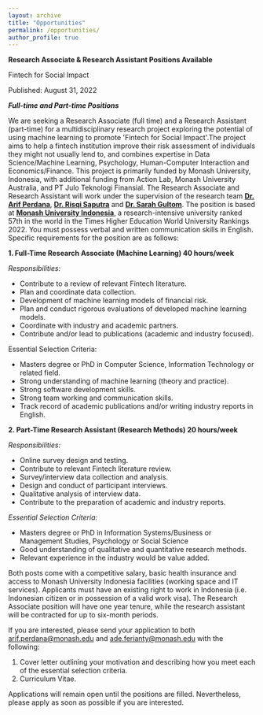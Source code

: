 ```yaml
---
layout: archive
title: "Opportunities"
permalink: /opportunities/
author_profile: true
---
```




**Research Associate & Research Assistant Positions Available**

Fintech for Social Impact

Published: August 31, 2022

_**Full-time and Part-time Positions**_

We are seeking a Research Associate (full time) and a Research Assistant (part-time) for a multidisciplinary research project exploring the potential of using machine learning to promote 'Fintech for Social Impact'.The project aims to help a fintech institution improve their risk assessment of individuals they might not usually lend to, and combines expertise in Data Science/Machine Learning, Psychology, Human-Computer Interaction and Economics/Finance. This project is primarily funded by Monash University, Indonesia, with additional funding from Action Lab, Monash University Australia, and PT Julo Teknologi Finansial. The Research Associate and Research Assistant will work under the supervision of the research team <b>[Dr. Arif Perdana](https://research.monash.edu/en/persons/arif-perdana)</b>, <b>[Dr. Risqi Saputra](https://risqiutama.github.io/)</b> and <b>[Dr. Sarah Gultom](https://www.monash.edu/indonesia/about-monash-in-indonesia/our-people/sarah-elyzabeth-gultom)</b>. The position is based at <b>[Monash University Indonesia](https://www.monash.edu/indonesia)</b>, a research-intensive university ranked 57th in the world in the Times Higher Education World University Rankings 2022. You must possess verbal and written communication skills in English. Specific requirements for the position are as follows:

**1. Full-Time Research Associate (Machine Learning) 40 hours/week**

_Responsibilities:_

* Contribute to a review of relevant Fintech literature.
* Plan and coordinate data collection.
* Development of machine learning models of financial risk.
* Plan and conduct rigorous evaluations of developed machine learning models.
* Coordinate with industry and academic partners.
* Contribute and/or lead to publications (academic and industry focused).

Essential Selection Criteria:
* Masters degree or PhD in Computer Science, Information Technology or related field.
* Strong understanding of machine learning (theory and practice).
* Strong software development skills.
* Strong team working and communication skills.
* Track record of academic publications and/or writing industry reports in English.


**2. Part-Time Research Assistant (Research Methods) 20 hours/week**

_Responsibilities:_
* Online survey design and testing.
* Contribute to relevant Fintech literature review.
* Survey/interview data collection and analysis.
* Design and conduct of participant interviews.
* Qualitative analysis of interview data.
* Contribute to the preparation of academic and industry reports.

_Essential Selection Criteria:_
* Masters degree or PhD in Information Systems/Business or Management Studies, Psychology or Social Science
* Good understanding of qualitative and quantitative research methods.
* Relevant experience in the industry would be value added.

Both posts come with a competitive salary, basic health insurance and access to Monash University Indonesia facilities (working space and IT services). Applicants must have an existing right to work in Indonesia (i.e. Indonesian citizen or in possession of a valid work visa). The Research Associate position will have one year tenure, while the research assistant will be contracted for up to six-month periods.

If you are interested, please send your application to both arif.perdana@monash.edu and ade.ferianty@monash.edu with the following:
1. Cover letter outlining your motivation and describing how you meet each of the essential selection criteria.
2. Curriculum Vitae.

Applications will remain open until the positions are filled. Nevertheless, please apply as soon as possible if you are interested.
